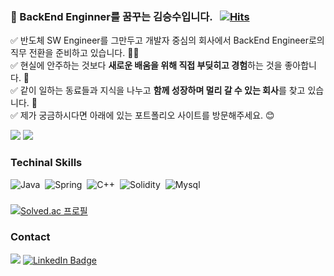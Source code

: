 ### 👋 BackEnd Enginner를 꿈꾸는 김승수입니다. &nbsp; [![Hits](https://hits.seeyoufarm.com/api/count/incr/badge.svg?url=https%3A%2F%2Fgithub.com%2FNableKim&count_bg=%2379C83D&title_bg=%23555555&icon=&icon_color=%23E7E7E7&title=views&edge_flat=false)](https://hits.seeyoufarm.com)

✅ 반도체 SW Engineer를 그만두고 개발자 중심의 회사에서 BackEnd Engineer로의 직무 전환을 준비하고 있습니다. 👨‍💻 \
✅ 현실에 안주하는 것보다 **새로운 배움을 위해 직접 부딪히고 경험**하는 것을 좋아합니다. 💪 \
✅ 같이 일하는 동료들과 지식을 나누고 **함께 성장하며 멀리 갈 수 있는 회사**를 찾고 있습니다. 🚀 \
✅ 제가 궁금하시다면 아래에 있는 포트폴리오 사이트를 방문해주세요. 😊

<a href="https://www.notion.so/seungsoo/Backend-Developer-811ec35e021b45a2837199df56dfec5b"><img src="https://img.shields.io/badge/Portfoilo-Notion-blue"/></a>
<a href="https://blog.naver.com/kss9409"><img src="https://img.shields.io/badge/Blog-Web-green"/></a>

### Techinal Skills

![Java](https://img.shields.io/badge/-Java-05122A?style=flat&logo=java)&nbsp;
![Spring](https://img.shields.io/badge/-Spring-05122A?style=flat&logo=spring)&nbsp;
![C++](https://img.shields.io/badge/-C++-05122A?style=flat&logo=c%2B%2B)&nbsp;
![Solidity](https://img.shields.io/badge/-Solidity-05122A?style=flat&logo=solidity)&nbsp;
![Mysql](https://img.shields.io/badge/-Mysql-05122A?style=flat&logo=mysql&logoColor=1572B6)&nbsp;

### 
[![Solved.ac 프로필](http://mazassumnida.wtf/api/v2/generate_badge?boj=nablekim94)](https://solved.ac/nablekim94)

### Contact

<a href="mailto:nablekim94@gmail.com"><img src="https://img.shields.io/badge/-nablekim94@gmail.com-D14836?style=flat&logo=Gmail&logoColor=white"/></a>
[![LinkedIn Badge](http://img.shields.io/badge/-LinkedIn-0072b1?style=flat&logo=linkedin&link=https://www.linkedin.com/in/seungsoo-kim-367260142/)](https://www.linkedin.com/in/seungsoo-kim-367260142/)



